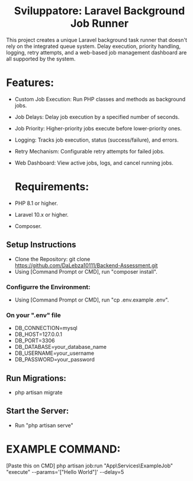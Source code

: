 <Center><h1>Sviluppatore: Laravel Background Job Runner</h1></Center>

<p>This project creates a unique Laravel background task runner that doesn't rely on the integrated queue system. Delay execution, priority handling, logging, retry attempts, and a web-based job management dashboard are all supported by the system.</p>

# Features:
- Custom Job Execution: Run PHP classes and methods as background jobs.
- Job Delays: Delay job execution by a specified number of seconds.
- Job Priority: Higher-priority jobs execute before lower-priority ones.
- Logging: Tracks job execution, status (success/failure), and errors.
- Retry Mechanism: Configurable retry attempts for failed jobs.
- Web Dashboard: View active jobs, logs, and cancel running jobs.

  # Requirements:
- PHP 8.1 or higher.
- Laravel 10.x or higher.
- Composer.

## Setup Instructions
- Clone the Repository: git clone https://github.com/DaLebza10111/Backend-Assessment.git
- Using [Command Prompt or CMD], run "composer install".


### Configurre the Environment:
  - Using [Command Prompt or CMD], run "cp .env.example .env".

### On your ".env" file
- DB_CONNECTION=mysql
- DB_HOST=127.0.0.1
- DB_PORT=3306
- DB_DATABASE=your_database_name
- DB_USERNAME=your_username
- DB_PASSWORD=your_password

## Run Migrations:
- php artisan migrate
  
## Start the Server:
- Run "php artisan serve"

# EXAMPLE COMMAND:
[Paste this on CMD] php artisan job:run "App\Services\ExampleJob" "execute" --params='["Hello World"]' --delay=5
